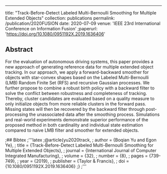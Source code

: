 ---
title: "Track-Before-Detect Labeled Multi-Bernoulli Smoothing for Multiple Extended Objects"
collection: publications
permalink: /publication/2020FUSION
date: 2020-07-09
venue: 'IEEE 23rd International Conference on Information Fusion'
;paperurl: 'https://doi.org/10.1080/0951192X.2019.1636406'

## Abstract
For the evaluation of autonomous driving systems, this paper provides a new approach of generating reference data for multiple extended object tracking. In our approach, we apply a forward-backward smoother for objects with star-convex shapes based on the Labeled Multi-Bernoulli (LMB) Random Finite Set (RFS) and recursive Gaussian processes. We further propose to combine a robust birth policy with a backward filter to solve the conflict between robustness and completeness of tracking. Thereby, cluster candidates are evaluated based on a quality measure to only initialize objects from more reliable clusters in the forward pass. Missing states will then be recovered by the backward filter through post-processing the unassociated data after the smoothing process. Simulations and real-world experiments demonstrate superior performance of the proposed method in both cardinality and individual state estimation compared to naive LMB filter and smoother for extended objects.

;## Bibtex
;'''latex
;@article{yu2020track,
;	author = {Boqian Yu and Egon Ye},
;	title = {Track-Before-Detect Labeled Multi-Bernoulli Smoothing for Multiple Extended Objects},
;	journal = {International Journal of Computer Integrated Manufacturing},
;	volume = {32},
;	number = {8},
;	pages = {739-749},
;	year  = {2019},
;	publisher = {Taylor & Francis},
;	doi = {10.1080/0951192X.2019.1636406}
;}
;'''